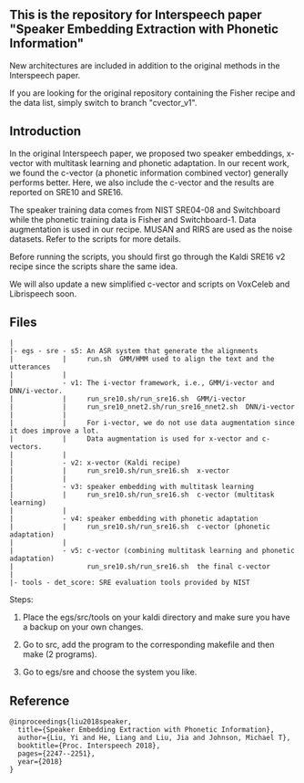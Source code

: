 ## This is the repository for Interspeech paper "Speaker Embedding Extraction with Phonetic Information" 

New architectures are included in addition to the original methods in the Interspeech paper.

If you are looking for the original repository containing the Fisher recipe and the data list, simply switch to branch "cvector_v1".

## Introduction

In the original Interspeech paper, we proposed two speaker embeddings, x-vector with multitask learning and phonetic adaptation. 
In our recent work, we found the c-vector (a phonetic information combined vector) generally performs better. Here, we also include the c-vector and the results are reported on SRE10 and SRE16. 

The speaker training data comes from NIST SRE04-08 and Switchboard while the phonetic training data is Fisher and Switchboard-1. Data augmentation is used in our recipe. MUSAN and RIRS are used as the noise datasets. Refer to the scripts for more details. 

Before running the scripts, you should first go through the Kaldi SRE16 v2 recipe since the scripts share the same idea.

We will also update a new simplified c-vector and scripts on VoxCeleb and Librispeech soon. 

## Files

```
|
|- egs - sre - s5: An ASR system that generate the alignments
|            |     run.sh  GMM/HMM used to align the text and the utterances
|            |
|            - v1: The i-vector framework, i.e., GMM/i-vector and DNN/i-vector. 
|            |     run_sre10.sh/run_sre16.sh  GMM/i-vector
|            |     run_sre10_nnet2.sh/run_sre16_nnet2.sh  DNN/i-vector
|            |    
|            |     For i-vector, we do not use data augmentation since it does improve a lot.
|            |     Data augmentation is used for x-vector and c-vectors. 
|            |
|            - v2: x-vector (Kaldi recipe)
|            |     run_sre10.sh/run_sre16.sh  x-vector
|            |
|            - v3: speaker embedding with multitask learning
|            |     run_sre10.sh/run_sre16.sh  c-vector (multitask learning)
|            |
|            - v4: speaker embedding with phonetic adaptation
|            |     run_sre10.sh/run_sre16.sh  c-vector (phonetic adaptation)
|            |     
|            - v5: c-vector (combining multitask learning and phonetic adaptation)
|                  run_sre10.sh/run_sre16.sh  the final c-vector
|
|- tools - det_score: SRE evaluation tools provided by NIST
```

Steps:

1. Place the egs/src/tools on your kaldi directory and make sure you have a backup on your own changes. 

2. Go to src, add the program to the corresponding makefile and then make (2 programs). 

3. Go to egs/sre and choose the system you like.



## Reference

```
@inproceedings{liu2018speaker,
  title={Speaker Embedding Extraction with Phonetic Information},
  author={Liu, Yi and He, Liang and Liu, Jia and Johnson, Michael T},
  booktitle={Proc. Interspeech 2018},
  pages={2247--2251},
  year={2018}
}
```

